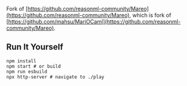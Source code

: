 Fork of [https://github.com/reasonml-community/Mareo](https://github.com/reasonml-community/Mareo), which is fork of [https://github.com/mahsu/MariOCaml](https://github.com/reasonml-community/Mareo).

## Run It Yourself

```
npm install
npm start # or build
npm run esbuild
npx http-server # navigate to ./play
```
